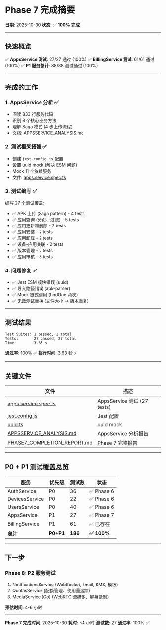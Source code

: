 # Phase 7 完成摘要

**日期**: 2025-10-30
**状态**: ✅ **100% 完成**

---

## 快速概览

✅ **AppsService 测试**: 27/27 通过 (100%)
✅ **BillingService 测试**: 61/61 通过 (100%)
✅ **P1 服务总计**: 88/88 测试通过 (100%)

---

## 完成的工作

### 1. AppsService 分析 ✅
- 阅读 833 行服务代码
- 识别 8 个核心业务方法
- 理解 Saga 模式 (4 步上传流程)
- 文档: [APPSSERVICE_ANALYSIS.md](APPSSERVICE_ANALYSIS.md)

### 2. 测试框架搭建 ✅
- 创建 `jest.config.js` 配置
- 设置 uuid mock (解决 ESM 问题)
- Mock 11 个依赖服务
- 文件: [apps.service.spec.ts](backend/app-service/src/apps/__tests__/apps.service.spec.ts)

### 3. 测试编写 ✅
编写 27 个测试覆盖:
- ✅ APK 上传 (Saga pattern) - 4 tests
- ✅ 应用查询 (分页、过滤) - 5 tests
- ✅ 应用更新和删除 - 2 tests
- ✅ 应用安装 - 2 tests
- ✅ 应用卸载 - 2 tests
- ✅ 设备-应用关联 - 2 tests
- ✅ 版本管理 - 2 tests
- ✅ 应用审核 - 8 tests

### 4. 问题修复 ✅
- ✅ Jest ESM 模块错误 (uuid)
- ✅ 导入路径错误 (apk-parser)
- ✅ Mock 链式调用 (findOne 两次)
- ✅ 无效测试替换 (文件大小 → 版本重复)

---

## 测试结果

```
Test Suites: 1 passed, 1 total
Tests:       27 passed, 27 total
Time:        3.63 s
```

**通过率**: 100% ✅
**执行时间**: 3.63 秒 ⚡

---

## 关键文件

| 文件 | 描述 |
|------|------|
| [apps.service.spec.ts](backend/app-service/src/apps/__tests__/apps.service.spec.ts) | AppsService 测试 (27 tests) |
| [jest.config.js](backend/app-service/jest.config.js) | Jest 配置 |
| [uuid.ts](backend/app-service/src/__mocks__/uuid.ts) | uuid mock |
| [APPSSERVICE_ANALYSIS.md](APPSSERVICE_ANALYSIS.md) | AppsService 分析报告 |
| [PHASE7_COMPLETION_REPORT.md](PHASE7_COMPLETION_REPORT.md) | Phase 7 完整报告 |

---

## P0 + P1 测试覆盖总览

| 服务 | 优先级 | 测试数 | 状态 |
|------|--------|--------|------|
| AuthService | P0 | 36 | ✅ Phase 6 |
| DevicesService | P0 | 22 | ✅ Phase 6 |
| UsersService | P0 | 40 | ✅ Phase 6 |
| AppsService | P1 | 27 | ✅ Phase 7 |
| BillingService | P1 | 61 | ✅ 已存在 |
| **总计** | **P0+P1** | **186** | **✅ 100%** |

---

## 下一步

### Phase 8: P2 服务测试
1. NotificationsService (WebSocket, Email, SMS, 模板)
2. QuotasService (配额管理、使用量追踪)
3. MediaService (Go) (WebRTC 流媒体、屏幕录制)

**预估时间**: 4-6 小时

---

**Phase 7 完成时间**: 2025-10-30
**耗时**: ~4 小时
**测试数**: 27
**通过率**: 100% ✅
